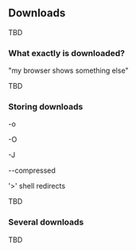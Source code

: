 ## Downloads

TBD

### What exactly is downloaded?

"my browser shows something else"

TBD

### Storing downloads

-o

-O

-J

--compressed

'>' shell redirects

TBD

### Several downloads

TBD
